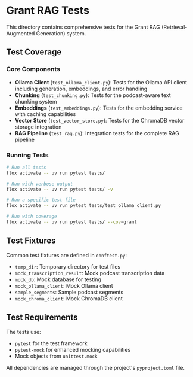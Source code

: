 # Grant RAG Tests

This directory contains comprehensive tests for the Grant RAG (Retrieval-Augmented Generation) system.

## Test Coverage

### Core Components
- **Ollama Client** (`test_ollama_client.py`): Tests for the Ollama API client including generation, embeddings, and error handling
- **Chunking** (`test_chunking.py`): Tests for the podcast-aware text chunking system
- **Embeddings** (`test_embeddings.py`): Tests for the embedding service with caching capabilities
- **Vector Store** (`test_vector_store.py`): Tests for the ChromaDB vector storage integration
- **RAG Pipeline** (`test_rag.py`): Integration tests for the complete RAG pipeline

### Running Tests

```bash
# Run all tests
flox activate -- uv run pytest tests/

# Run with verbose output
flox activate -- uv run pytest tests/ -v

# Run a specific test file
flox activate -- uv run pytest tests/test_ollama_client.py

# Run with coverage
flox activate -- uv run pytest tests/ --cov=grant
```

## Test Fixtures

Common test fixtures are defined in `conftest.py`:
- `temp_dir`: Temporary directory for test files
- `mock_transcription_result`: Mock podcast transcription data
- `mock_db`: Mock database for testing
- `mock_ollama_client`: Mock Ollama client
- `sample_segments`: Sample podcast segments
- `mock_chroma_client`: Mock ChromaDB client

## Test Requirements

The tests use:
- `pytest` for the test framework
- `pytest-mock` for enhanced mocking capabilities
- Mock objects from `unittest.mock`

All dependencies are managed through the project's `pyproject.toml` file.